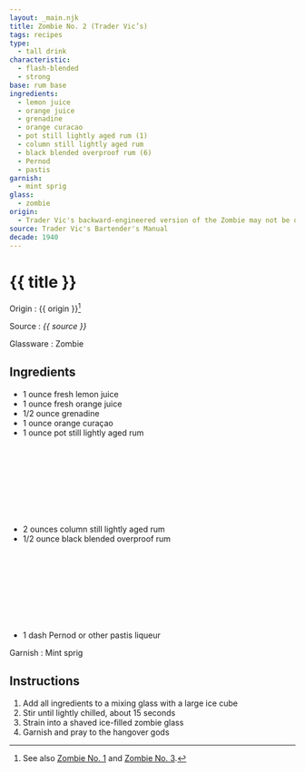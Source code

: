 ```yaml
---
layout: _main.njk
title: Zombie No. 2 (Trader Vic’s)
tags: recipes
type:
  - tall drink
characteristic:
  - flash-blended
  - strong
base: rum base
ingredients:
  - lemon juice
  - orange juice
  - grenadine
  - orange curacao
  - pot still lightly aged rum (1)
  - column still lightly aged rum
  - black blended overproof rum (6)
  - Pernod
  - pastis
garnish:
  - mint sprig
glass:
  - zombie
origin:
  - Trader Vic's backward-engineered version of the Zombie may not be quite as delicious as the original, but it goes down easy (despite being just as boozy).
source: Trader Vic's Bartender's Manual
decade: 1940
---
```


<!-- markdownlint-disable MD025 -->
# {{ title }}
<!-- markdownlint-disable MD025 -->

Origin
  : {{ origin }}[^1]

Source
  : <cite>{{ source }}</cite>

Glassware
  : Zombie

[^1]: See also [Zombie No. 1](/recipes/zombie-1-donns-1934/) and [Zombie No. 3](/recipes/zombie-3-jeff-berry-hamiltons/).

## Ingredients

- 1 ounce fresh lemon juice
- 1 ounce fresh orange juice
- 1/2 ounce grenadine
- 1 ounce orange curaçao
- 1 ounce pot still lightly aged rum<icon-l space="1em" class="bigger" label="(1)"><span class="with-icon"><svg class="icon"><use href="/assets/images/icons/circle-1.svg#circle-1"></use></svg></span></icon-l>
- 2 ounces column still lightly aged rum
- 1/2 ounce black blended overproof rum<icon-l space="1em" class="bigger" label="(6)"><span class="with-icon"><svg class="icon"><use href="/assets/images/icons/circle-6.svg#circle-6"></use></svg></span></icon-l>
- 1 dash Pernod or other pastis liqueur

Garnish
  : Mint sprig

## Instructions

1. Add all ingredients to a mixing glass with a large ice cube
2. Stir until lightly chilled, about 15 seconds
3. Strain into a shaved ice-filled zombie glass
4. Garnish and pray to the hangover gods

